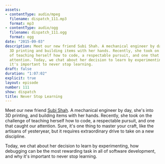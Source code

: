 ```yaml
---
assets:
- contentType: audio/mpeg
  filename: dispatch_111.mp3
  format: mp3
- contentType: audio/ogg
  filename: dispatch_111.ogg
  format: ogg
date: "2015-09-03"
description: Meet our new friend Subi Shah. A mechanical engineer by day, she's into
  3D printing and building items with her hands. Recently, she took on the challenge
  of teaching herself how to code, a respectable pursuit, and one that caught our
  attention. Today, we chat about her decision to learn by experimenting, and why
  it's important to never stop learning.
draft: false
duration: "1:07:02"
explicit: true
layout: episode
number: 111
show: dispatch
title: Never Stop Learning
---
```

Meet our new friend [Subi Shah](http://svbi.me). A mechanical engineer by day, she's into 3D printing, and building items with her hands. Recently, she took on the challenge of teaching herself how to code, a respectable pursuit, and one that caught our attention. Sure, it's one thing to master your craft, like the artisans of yesteryear, but it requires extraordinary drive to take on a new discipline.

Today, we chat about her decision to learn by experimenting, how debugging can be the most rewarding task in all of software development, and why it's important to never stop learning.
